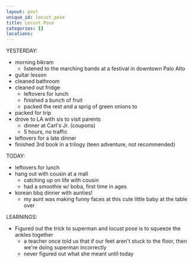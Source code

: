 ```yaml
---
layout: post
unique_id: locust_pose
title: Locust Pose
categories: []
locations: 
---
```


YESTERDAY:
* morning bikram
  * listened to the marching bands at a festival in downtown Palo Alto
* guitar lesson
* cleaned bathroom
* cleaned out fridge
  * leftovers for lunch
  * finished a bunch of fruit
  * packed the rest and a sprig of green onions to
* packed for trip
* drove to LA with sis to visit parents
  * dinner at Carl's Jr. (coupons)
  * 5 hours, no traffic
* leftovers for a late dinner
* finished 3rd book in a trilogy (teen adventure, not recommended)

TODAY:
* leftovers for lunch
* hang out with cousin at a mall
  * catching up on life with cousin
  * had a smoothie w/ boba, first time in ages
* korean bbq dinner with aunties!
  * my aunt was making funny faces at this cute little baby at the table over

LEARNINGS:
* Figured out the trick to superman and locust pose is to squeeze the ankles together
  * a teacher once told us that if our feet aren't stuck to the floor, then we're doing superman incorrectly
  * never figured out what she meant until today

